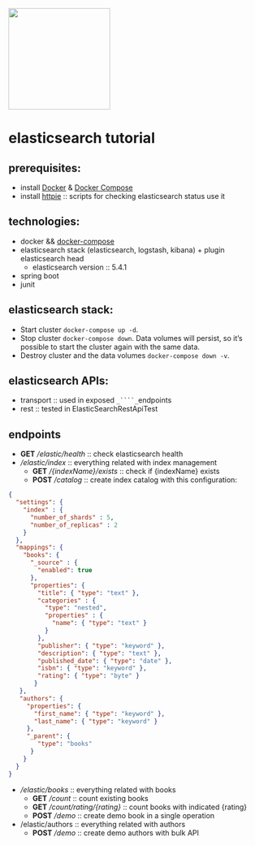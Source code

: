 [<img src="https://static-www.elastic.co/assets/blt45b0886c90beceee/logo-elastic.svg" style="width: 200px;"/>](https://www.elastic.co) 
# elasticsearch tutorial

## prerequisites:
- install [Docker](https://docs.docker.com/engine/installation/) & [Docker Compose](https://docs.docker.com/compose/install/)
- install [httpie](https://httpie.org/) :: scripts for checking elasticsearch status use it

## technologies:
- docker && [docker-compose](https://docs.docker.com/compose/reference/overview/ "docker-compose CLI")
- elasticsearch stack (elasticsearch, logstash, kibana) + plugin elasticsearch head
  - elasticsearch version :: 5.4.1
- spring boot
- junit

## elasticsearch stack:
- Start cluster `docker-compose up -d`.
- Stop cluster `docker-compose down`. Data volumes will persist, so it’s possible to start the cluster again with the same data.
- Destroy cluster and the data volumes `docker-compose down -v`.

## elasticsearch APIs:
- transport :: used in exposed ``_````_``endpoints
- rest :: tested in ElasticSearchRestApiTest

## endpoints
- **GET** _/elastic/health_ :: check elasticsearch health
- _/elastic/index_ :: everything related with index management
  - **GET** _/{indexName}/exists_ :: check if {indexName} exists
  - **POST** _/catalog_ :: create index catalog with this configuration:
```json
{ 
  "settings": {
    "index" : {
      "number_of_shards" : 5, 
      "number_of_replicas" : 2 
    }
  },
  "mappings": {
    "books": {
      "_source" : {
        "enabled": true
      },
      "properties": {
        "title": { "type": "text" },
        "categories" : {
          "type": "nested",
          "properties" : {
            "name": { "type": "text" }
          }
        },
        "publisher": { "type": "keyword" },
        "description": { "type": "text" },
        "published_date": { "type": "date" },
        "isbn": { "type": "keyword" },
        "rating": { "type": "byte" }
       }
   },
   "authors": {
     "properties": {
       "first_name": { "type": "keyword" },
       "last_name": { "type": "keyword" }
     },
     "_parent": {
        "type": "books"
      }
    }
  }
}
```

- _/elastic/books_ :: everything related with books
  - **GET** _/count_ :: count existing books
  - **GET** _/count/rating/{rating}_ :: count books with indicated {rating}
  - **POST** _/demo_ :: create demo book in a single operation
- /elastic/authors :: everything related with authors
  - **POST** _/demo_ :: create demo authors with bulk API